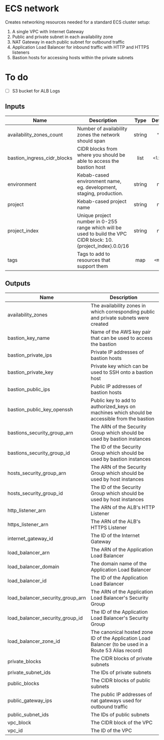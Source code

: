 # ECS network

Creates networking resources needed for a standard ECS cluster setup:

1. A single VPC with Internet Gateway
2. Public and private subnet in each availability zone
3. NAT Gateway in each public subnet for outbound traffic
4. Application Load Balancer for inbound traffic with HTTP and HTTPS listeners
5. Bastion hosts for accessing hosts within the private subnets

# To do

- [ ] S3 bucket for ALB Logs

## Inputs

| Name                           | Description                                                                                                    |  Type  | Default  | Required |
| ------------------------------ | -------------------------------------------------------------------------------------------------------------- | :----: | :------: | :------: |
| availability\_zones\_count     | Number of availability zones the network should span                                                           | string |  `"2"`   |    no    |
| bastion\_ingress\_cidr\_blocks | CIDR blocks from where you should be able to access the bastion host                                           |  list  | `<list>` |    no    |
| environment                    | Kebab-cased environment name, eg. development, staging, production.                                            | string |   n/a    |   yes    |
| project                        | Kebab-cased project name                                                                                       | string |   n/a    |   yes    |
| project\_index                 | Unique project number in 0-255 range which will be used to build the VPC CIDR block: 10.{project_index}.0.0/16 | string |   n/a    |   yes    |
| tags                           | Tags to add to resources that support them                                                                     |  map   | `<map>`  |    no    |

## Outputs

| Name                                 | Description                                                                                           |
| ------------------------------------ | ----------------------------------------------------------------------------------------------------- |
| availability\_zones                  | The availability zones in which corresponding public and private subnets were created                 |
| bastion\_key\_name                   | Name of the AWS key pair that can be used to access the bastion                                       |
| bastion\_private\_ips                | Private IP addresses of bastion hosts                                                                 |
| bastion\_private\_key                | Private key which can be used to SSH onto a bastion host                                              |
| bastion\_public\_ips                 | Public IP addresses of bastion hosts                                                                  |
| bastion\_public\_key\_openssh        | Public key to add to authorized_keys on machines which should be accessible from the bastion          |
| bastions\_security\_group\_arn       | The ARN of the Security Group which should be used by bastion instances                               |
| bastions\_security\_group\_id        | The ID of the Security Group which should be used by bastion instances                                |
| hosts\_security\_group\_arn          | The ARN of the Security Group which should be used by host instances                                  |
| hosts\_security\_group\_id           | The ID of the Security Group which should be used by host instances                                   |
| http\_listener\_arn                  | The ARN of the ALB's HTTP Listener                                                                    |
| https\_listener\_arn                 | The ARN of the ALB's HTTPS Listener                                                                   |
| internet\_gateway\_id                | The ID of the Internet Gateway                                                                        |
| load\_balancer\_arn                  | The ARN of the Application Load Balancer                                                              |
| load\_balancer\_domain               | The domain name of the Application Load Balancer                                                      |
| load\_balancer\_id                   | The ID of the Application Load Balancer                                                               |
| load\_balancer\_security\_group\_arn | The ARN of the Application Load Balancer's Security Group                                             |
| load\_balancer\_security\_group\_id  | The ID of the Application Load Balancer's Security Group                                              |
| load\_balancer\_zone\_id             | The canonical hosted zone ID of the Application Load Balancer (to be used in a Route 53 Alias record) |
| private\_blocks                      | The CIDR blocks of private subnets                                                                    |
| private\_subnet\_ids                 | The IDs of private subnets                                                                            |
| public\_blocks                       | The CIDR blocks of public subnets                                                                     |
| public\_gateway\_ips                 | The public IP addresses of nat gateways used for outbound traffic                                     |
| public\_subnet\_ids                  | The IDs of public subnets                                                                             |
| vpc\_block                           | The CIDR block of the VPC                                                                             |
| vpc\_id                              | The ID of the VPC                                                                                     |

